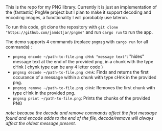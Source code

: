 This is the repo for my PNG library. Currently it is just an implementation of the (fantastic) PngMe project but I plan to make it support decoding and encoding images, a functionality I will porobably use lateron. 

To run this code, git clone the repository with `git clone "https://github.com/jamdotjar/pngme"` and run `cargo run` to run the app.

The demo supports 4 commands (replace `pngmsg` with `cargo run` for all commands) :
  -  `pngmsg encode ~/path-to-file.png cHnk "message text"`: "hides" message text at the end of the provided png, in a chunk with the type cHnk ( chynk type can be any 4 letter code )
  -  `pngmsg decode ~/path-to-file.png cHnk`: Finds and returns the first occurance of a message within a chunk with type cHnk in the provided png.
  -  `pngmsg remove ~/path-to-file.png cHnk`: Removes the first chunk with type cHnk in the provided png.
  -  `pngmsg print ~/path-to-file.png`: Prints the chunks of the provided PNG

*note: because the decode and remove commands affect the first message found and encode adds to the end of the file, decode/remove will always affect the oldest message present.*


  
